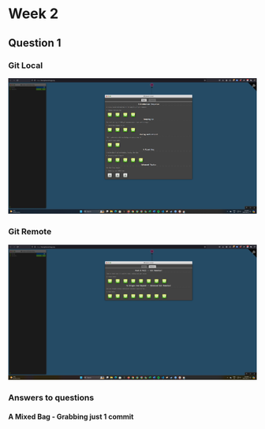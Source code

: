 # Week 2

## Question 1

### Git Local

![Git_local](Git_local.png)

### Git Remote

![Git_remote](Git_remote.png)

### Answers to questions

#### A Mixed Bag - Grabbing just 1 commit

